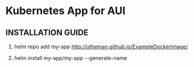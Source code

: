 # Kubernetes App for AUI

## INSTALLATION GUIDE

  1. helm repo add my-app http://utheman.github.io/ExampleDockerImage/
  
  2. helm install my-app/my-app --generate-name
